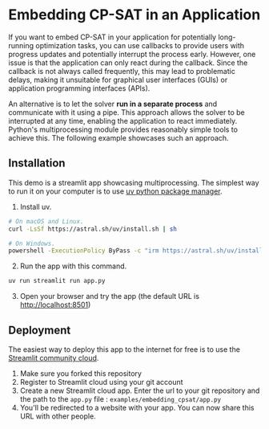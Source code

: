# Embedding CP-SAT in an Application

If you want to embed CP-SAT in your application for potentially long-running optimization tasks, you can use callbacks to provide users with progress updates and potentially interrupt the process early. However, one issue is that the application can only react during the callback. Since the callback is not always called frequently, this may lead to problematic delays, making it unsuitable for graphical user interfaces (GUIs) or application programming interfaces (APIs).

An alternative is to let the solver **run in a separate process** and communicate with it using a pipe. This approach allows the solver to be interrupted at any time, enabling the application to react immediately. Python's multiprocessing module provides reasonably simple tools to achieve this. The following example showcases such an approach.

## Installation

This demo is a streamlit app showcasing multiprocessing. The simplest way to run it on your computer is to use [uv python package manager](https://github.com/astral-sh/uv).

1. Install uv.

```bash
# On macOS and Linux.
curl -LsSf https://astral.sh/uv/install.sh | sh
```

```bash
# On Windows.
powershell -ExecutionPolicy ByPass -c "irm https://astral.sh/uv/install.ps1 | iex"
```

2. Run the app with this command.

```bash
uv run streamlit run app.py
```

3. Open your browser and try the app (the default URL is [http://localhost:8501](http://localhost:8501))

## Deployment

The easiest way to deploy this app to the internet for free is to use the [Streamlit community cloud](https://streamlit.io/cloud).

1. Make sure you forked this repository
2. Register to Streamlit cloud using your git account
3. Create a new Streamlit cloud app. Enter the url to your git repository and the path to the `app.py` file : `examples/embedding_cpsat/app.py`
4. You'll be redirected to a website with your app. You can now share this URL with other people.
